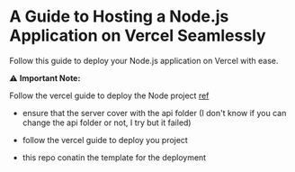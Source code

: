 # A Guide to Hosting a Node.js Application on Vercel Seamlessly  

Follow this guide to deploy your Node.js application on Vercel with ease.  

⚠️ **Important Note:** 

Follow the vercel guide to deploy the Node project [ref](https://vercel.com/guides/using-express-with-vercel)

- ensure that the server cover with the api folder (I don't know if you can change the api folder or not, I try but it failed)

- follow the vercel guide to deploy you project

- this repo conatin the template for the deployment
